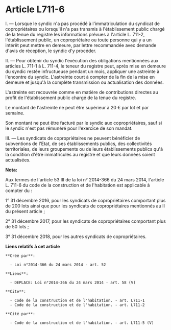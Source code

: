 # Article L711-6

I. ― Lorsque le syndic n'a pas procédé à l'immatriculation du syndicat de copropriétaires ou lorsqu'il n'a pas transmis à
l'établissement public chargé de la tenue du registre les informations prévues à l'article L. 711-2, l'établissement public,
un copropriétaire ou toute personne qui y a un intérêt peut mettre en demeure, par lettre recommandée avec demande d'avis de
réception, le syndic d'y procéder. 

II. ― Pour obtenir du syndic l'exécution des obligations mentionnées aux articles L. 711-1 à L. 711-4, le teneur du registre
peut, après mise en demeure du syndic restée infructueuse pendant un mois, appliquer une astreinte à l'encontre du syndic.
L'astreinte court à compter de la fin de la mise en demeure et jusqu'à la complète transmission ou actualisation des
données. 

L'astreinte est recouvrée comme en matière de contributions directes au profit de l'établissement public chargé de la tenue
du registre. 

Le montant de l'astreinte ne peut être supérieur à 20 € par lot et par semaine. 

Son montant ne peut être facturé par le syndic aux copropriétaires, sauf si le syndic n'est pas rémunéré pour l'exercice de
son mandat. 

III. ― Les syndicats de copropriétaires ne peuvent bénéficier de subventions de l'Etat, de ses établissements publics, des
collectivités territoriales, de leurs groupements ou de leurs établissements publics qu'à la condition d'être immatriculés au
registre et que leurs données soient actualisées.

**Nota:**

Aux termes de l'article 53 III de la loi n° 2014-366 du 24 mars 2014, l'article L. 711-6 du code de la construction et de
l'habitation est applicable à compter du :

1° 31 décembre 2016, pour les syndicats de copropriétaires comportant plus de 200 lots ainsi que pour les syndicats de
copropriétaires mentionnés au II du présent article ;

2° 31 décembre 2017, pour les syndicats de copropriétaires comportant plus de 50 lots ;

3° 31 décembre 2018, pour les autres syndicats de copropriétaires.

**Liens relatifs à cet article**

	**Créé par**:

	  - Loi n°2014-366 du 24 mars 2014 - art. 52

	**Liens**:

	  - DEPLACE: Loi n°2014-366 du 24 mars 2014 - art. 58 (V)

	**Cite**:

	  - Code de la construction et de l'habitation. - art. L711-1
	  - Code de la construction et de l'habitation. - art. L711-2

	**Cité par**:

	  - Code de la construction et de l'habitation. - art. L711-5 (V)
